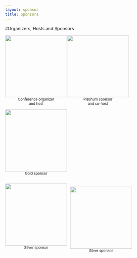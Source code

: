 ```yaml
---
layout: sponsor
title: Sponsors
---
```

#Organizers, Hosts and Sponsors

<div style="width:200px;float:left;">
  <div style="height:200px;position:relative;">
    <a href="{{site.root}}/sponsors/praqma.html"><img style="position: absolute; bottom: 0;width:200px" src="{{site.root}}/images/sponsors/praqma_logo_3D-_small.png" /></a>
  </div>
  <div style="height:40px;text-align:center;font-size:82%;">Conference organizer<br/>and host</div>
</div>

<div style="width:200px;float:left;">
  <div style="height:200px;position:relative;">
    <a href="{{site.root}}/sponsors/ca.html"><img style="position: absolute; bottom: 0;width:200px" src="{{site.root}}/images/sponsors/CA_logo.png" /></a>
  </div>
  <div style="height:40px;text-align:center;font-size:82%;">Platinum sponsor<br/> and co-host</div>
</div>
<div style="clear:both;"></div>

<div style="width:200px;float:left;">
  <div style="height:200px;position:relative;">
    <a href="{{site.root}}/sponsors/xebialabs.html"><img style="position: absolute; bottom: 0;width:200px" src="{{site.root}}/images/sponsors/XebiaLabs.png" /></a>
  </div>
  <div style="height:40px;text-align:center;font-size:82%;">Gold sponsor<br/></div>
</div>
<div style="clear:both;"></div>

<div style="width:200px;float:left;">
  <div style="height:200px;position:relative;">
    <a href="{{site.root}}/sponsors/atlassian.html"><img style="position: absolute; bottom: 0;width:200px" src="{{site.root}}/images/sponsors/atlassian.png" /></a>
</div>
<div style="height:40px;text-align:center;font-size:82%;">Silver sponsor<br/></div>
</div>

<div style="width:200px;float:left;padding:10px">
  <div style="height:200px;position:relative;">
    <a href="{{site.root}}/sponsors/qacube.html"><img style="position: absolute; bottom: 0;width:200px" src="{{site.root}}/images/sponsors/qacube.png" /></a>
  </div>
  <div style="height:40px;text-align:center;font-size:82%;">Silver sponsor<br/></div>
</div>
<div style="clear:both;"></div>
